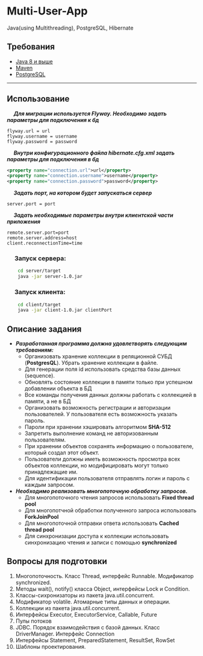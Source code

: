# Multi-User-App
Java(using Multithreading), PostgreSQL, Hibernate

## Требования
* [Java 8 и выше](https://www.oracle.com/java/technologies/downloads/)
* [Maven](https://maven.apache.org/)
* [PostgreSQL](https://www.postgresql.org/)
---
## Использование
&emsp; ___Для миграции используется Flyway. Необходимо задать параметры для подключения к бд___
```properties
flyway.url = url
flyway.username = username
flyway.password = password
```

&emsp; ___Внутри конфигурационного файла hibernate.cfg.xml задать параметры для подключения в бд___
```xml
<property name="connection.url">url</property>
<property name="connection.username">username</property>
<property name="connection.password">password</property>
```
&emsp; ___Задать порт, на котором будет запускаться сервер___
```properties
server.port = port
```
&emsp; ___Задать необходимые параметры внутри клиентской части приложения___
```properties
remote.server.port=port
remote.server.address=host
client.reconnectionTime=time
```
### &emsp; Запуск сервера:
```bash
    cd server/target
    java -jar server-1.0.jar
```

### &emsp; Запуск клиента:
```bash
    cd client/target
    java -jar client-1.0.jar clientPort
```

## Описание задания
* ___Разработанная программа должна удовлетворять следующим  требованиям:___
  * Организовать хранение коллекции в реляционной СУБД (__PostgresQL__). Убрать хранение коллекции в файле.
  * Для генерации поля id использовать средства базы данных (sequence).
  * Обновлять состояние коллекции в памяти только при успешном добавлении объекта в БД
  * Все команды получения данных должны работать с коллекцией в памяти, а не в БД
  * Организовать возможность регистрации и авторизации пользователей. У пользователя есть возможность указать пароль.
  * Пароли при хранении хэшировать алгоритмом __SHA-512__
  * Запретить выполнение команд не авторизованным пользователям.
  * При хранении объектов сохранять информацию о пользователе, который создал этот объект.
  * Пользователи должны иметь возможность просмотра всех объектов коллекции, но модифицировать могут только принадлежащие им.
  * Для идентификации пользователя отправлять логин и пароль с каждым запросом.
* ___Необходимо реализовать многопоточную обработку запросов.___
  * Для многопоточного чтения запросов использовать __Fixed thread pool__
  * Для многопотчной обработки полученного запроса использовать __ForkJoinPool__
  * Для многопоточной отправки ответа использовать __Cached thread pool__
  * Для синхронизации доступа к коллекции использовать синхронизацию чтения и записи с помощью __synchronized__

## Вопросы для подготовки
1. Многопоточность. Класс Thread, интерфейс Runnable. Модификатор synchronized.
2. Методы wait(), notify() класса Object, интерфейсы Lock и Condition.
3. Классы-сихронизаторы из пакета java.util.concurrent.
4. Модификатор volatile. Атомарные типы данных и операции.
5. Коллекции из пакета java.util.concurrent.
6. Интерфейсы Executor, ExecutorService, Callable, Future
7. Пулы потоков
8. JDBC. Порядок взаимодействия с базой данных. Класс DriverManager. Интерфейс Connection
9. Интерфейсы Statement, PreparedStatement, ResultSet, RowSet
10. Шаблоны проектирования.